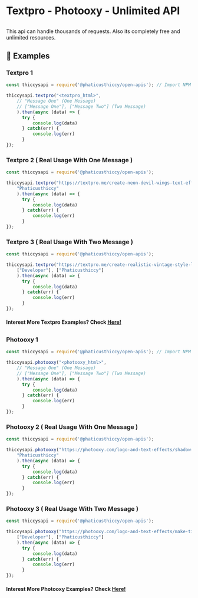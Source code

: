 # Textpro - Photooxy - Unlimited API

##
This api can handle thousands of requests. Also its completely free
and unlimited resources. 

## 🧾 Examples

### Textpro 1

```js
const thiccysapi = require('@phaticusthiccy/open-apis'); // Import NPM Package

thiccysapi.textpro("<textpro_html>",
    // "Message One" (One Message)
    // ["Message One"], ["Message Two"] (Two Message)
    ).then(async (data) => { 
      try { 
          console.log(data)
      } catch(err) { 
          console.log(err)
      } 
});
```

### Textpro 2 ( Real Usage With One Message )

```js
const thiccysapi = require('@phaticusthiccy/open-apis');

thiccysapi.textpro("https://textpro.me/create-neon-devil-wings-text-effect-online-free-1014.html",
    "Phaticusthiccy"
    ).then(async (data) => { 
      try { 
          console.log(data)
      } catch(err) { 
          console.log(err)
      } 
});
```

### Textpro 3 ( Real Usage With Two Message )

```js
const thiccysapi = require('@phaticusthiccy/open-apis');

thiccysapi.textpro("https://textpro.me/create-realistic-vintage-style-light-bulb-1000.html",
    ["Developer"], ["Phaticusthiccy"]
    ).then(async (data) => { 
      try { 
          console.log(data)
      } catch(err) { 
          console.log(err)
      } 
});
```

#### Interest More Textpro Examples? Check [Here!]()

##

### Photooxy 1

```js
const thiccysapi = require('@phaticusthiccy/open-apis'); // Import NPM Package

thiccysapi.photooxy("<photooxy_html>",
    // "Message One" (One Message)
    // ["Message One"], ["Message Two"] (Two Message)
    ).then(async (data) => { 
      try { 
          console.log(data)
      } catch(err) { 
          console.log(err)
      } 
});
```

### Photooxy 2 ( Real Usage With One Message )

```js
const thiccysapi = require('@phaticusthiccy/open-apis');

thiccysapi.photooxy("https://photooxy.com/logo-and-text-effects/shadow-text-effect-in-the-sky-394.html",
    "Phaticusthiccy"
    ).then(async (data) => { 
      try { 
          console.log(data)
      } catch(err) { 
          console.log(err)
      } 
});
```

### Photooxy 3 ( Real Usage With Two Message )

```js
const thiccysapi = require('@phaticusthiccy/open-apis');

thiccysapi.photooxy("https://photooxy.com/logo-and-text-effects/make-tik-tok-text-effect-375.html",
    ["Developer"], ["Phaticusthiccy"] 
    ).then(async (data) => { 
      try { 
          console.log(data)
      } catch(err) { 
          console.log(err)
      } 
});
```

#### Interest More Photooxy Examples? Check [Here!]()
